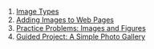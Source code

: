 
1. [Image Types](image_types.md)
2. [Adding Images to Web Pages](adding_images_to_web_pages.md)
3. [Practice Problems: Images and Figures](images_and_figures_practice_problems.md)
4. [Guided Project: A Simple Photo Gallery](simple_photo_gallery.md)

